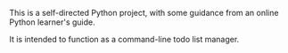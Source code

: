 This is a self-directed Python project, with some guidance from an online Python learner's guide.

It is intended to function as a command-line todo list manager.
